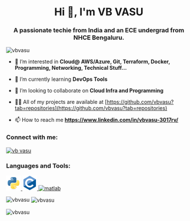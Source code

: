 <h1 align="center">Hi 👋, I'm VB VASU</h1>
<h3 align="center">A passionate techie from India and an ECE undergrad from NHCE Bengaluru.</h3>

<p align="left"> <img src="https://komarev.com/ghpvc/?username=vbvasu&label=Profile%20views&color=0e75b6&style=flat" alt="vbvasu" /> </p>

- 👀 I’m interested in **Cloud@ AWS/Azure, Git, Terraform, Docker, Programming, Networking, Technical Stuff...**

- 🌱 I’m currently learning **DevOps Tools**

- 👯 I’m looking to collaborate on **Cloud Infra and Programming**

- 👨‍💻 All of my projects are available at [https://github.com/vbvasu?tab=repositories](https://github.com/vbvasu?tab=repositories)

- 📫 How to reach me **https://www.linkedin.com/in/vbvasu-3017rv/**

<h3 align="left">Connect with me:</h3>
<p align="left">
<a href="https://linkedin.com/in/vb vasu" target="blank"><img align="center" src="https://raw.githubusercontent.com/rahuldkjain/github-profile-readme-generator/master/src/images/icons/Social/linked-in-alt.svg" alt="vb vasu" height="30" width="40" /></a>
</p>

<h3 align="left">Languages and Tools:</h3>
<p align="left"> <a href="https://www.python.org" target="_blank"> <img src="https://raw.githubusercontent.com/devicons/devicon/master/icons/python/python-original.svg" alt="python" width="40" height="40"/> </a> <a href="https://www.cprogramming.com/" target="_blank"> <img src="https://raw.githubusercontent.com/devicons/devicon/master/icons/c/c-original.svg" alt="c" width="40" height="40"/> </a> <a href="https://www.mathworks.com/" target="_blank"> <img src="https://upload.wikimedia.org/wikipedia/commons/2/21/Matlab_Logo.png" alt="matlab" width="40" height="40"/> </a> </p>

<p><img align="left" src="https://github-readme-stats.vercel.app/api/top-langs?username=vbvasu&show_icons=true&locale=en&layout=compact" alt="vbvasu" /></p>

<p>&nbsp;<img align="center" src="https://github-readme-stats.vercel.app/api?username=vbvasu&show_icons=true&locale=en" alt="vbvasu" /></p>

<p><img align="center" src="https://github-readme-streak-stats.herokuapp.com/?user=vbvasu&" alt="vbvasu" /></p>
